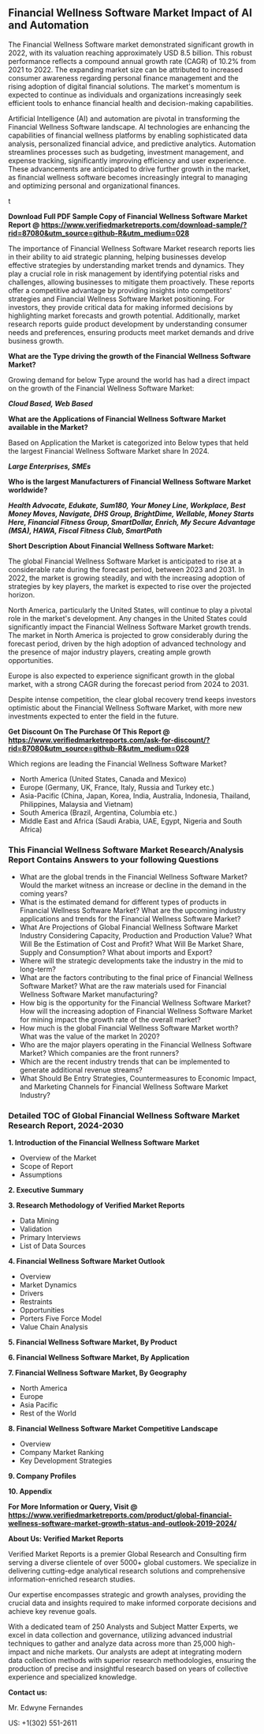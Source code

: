 <h2>Financial Wellness Software Market Impact of AI and Automation</h2><p>The Financial Wellness Software market demonstrated significant growth in 2022, with its valuation reaching approximately USD 8.5 billion. This robust performance reflects a compound annual growth rate (CAGR) of 10.2% from 2021 to 2022. The expanding market size can be attributed to increased consumer awareness regarding personal finance management and the rising adoption of digital financial solutions. The market's momentum is expected to continue as individuals and organizations increasingly seek efficient tools to enhance financial health and decision-making capabilities.</p><p>Artificial Intelligence (AI) and automation are pivotal in transforming the Financial Wellness Software landscape. AI technologies are enhancing the capabilities of financial wellness platforms by enabling sophisticated data analysis, personalized financial advice, and predictive analytics. Automation streamlines processes such as budgeting, investment management, and expense tracking, significantly improving efficiency and user experience. These advancements are anticipated to drive further growth in the market, as financial wellness software becomes increasingly integral to managing and optimizing personal and organizational finances.</p>t</p><p id="" class=""><strong>Download Full PDF Sample Copy of Financial Wellness Software Market Report @ <a href="https://www.verifiedmarketreports.com/download-sample/?rid=87080&utm_source=github-R&utm_medium=028" target="_blank">https://www.verifiedmarketreports.com/download-sample/?rid=87080&utm_source=github-R&utm_medium=028</a></strong></p><p>The importance of&nbsp;Financial Wellness Software Market research reports lies in their ability to aid strategic planning, helping businesses develop effective strategies by understanding market trends and dynamics. They play a crucial role in risk management by identifying potential risks and challenges, allowing businesses to mitigate them proactively. These reports offer a competitive advantage by providing insights into competitors' strategies and Financial Wellness Software Market positioning. For investors, they provide critical data for making informed decisions by highlighting market forecasts and growth potential. Additionally, market research reports guide product development by understanding consumer needs and preferences, ensuring products meet market demands and drive business growth.</p><p><strong>What are the&nbsp;Type driving the growth of the Financial Wellness Software Market?</strong></p><p id="" class="">Growing demand for below Type around the world has had a direct impact on the growth of the Financial Wellness Software Market:</p><em><strong>Cloud Based, Web Based</strong></em></p><strong>What are the&nbsp;Applications&nbsp;of Financial Wellness Software Market available in the Market?</strong></p><p id="" class="">Based on Application the Market is categorized into Below types that held the largest Financial Wellness Software Market share In 2024.</p><em><strong>Large Enterprises, SMEs</strong></em></p><strong>Who is the largest Manufacturers of Financial Wellness Software Market worldwide?</strong></p><p><em><strong>Health Advocate, Edukate, Sum180, Your Money Line, Workplace, Best Money Moves, Navigate, DHS Group, BrightDime, Wellable, Money Starts Here, Financial Fitness Group, SmartDollar, Enrich, My Secure Advantage (MSA), HAWA, Fiscal Fitness Club, SmartPath</strong></em></p><p id="" class=""><strong>Short Description About Financial Wellness Software Market:</strong></p><p>The global Financial Wellness Software Market is anticipated to rise at a considerable rate during the forecast period, between 2023 and 2031. In 2022, the market is growing steadily, and with the increasing adoption of strategies by key players, the market is expected to rise over the projected horizon.</p><p>North America, particularly the United States, will continue to play a pivotal role in the market's development. Any changes in the United States could significantly impact the Financial Wellness Software Market growth trends. The market in North America is projected to grow considerably during the forecast period, driven by the high adoption of advanced technology and the presence of major industry players, creating ample growth opportunities.</p><p>Europe is also expected to experience significant growth in the global market, with a strong CAGR during the forecast period from 2024 to 2031.</p><p>Despite intense competition, the clear global recovery trend keeps investors optimistic about the Financial Wellness Software Market, with more new investments expected to enter the field in the future.</p><p id="" class=""><strong>Get Discount On The Purchase Of This Report @ <a href="https://www.verifiedmarketreports.com/ask-for-discount/?rid=87080&utm_source=github-R&utm_medium=028" target="_blank">https://www.verifiedmarketreports.com/ask-for-discount/?rid=87080&utm_source=github-R&utm_medium=028</a></strong></p>Which regions are leading the Financial Wellness Software Market?</p><ul><li>North America (United States, Canada and Mexico)</li><li>Europe (Germany, UK, France, Italy, Russia and Turkey etc.)</li><li>Asia-Pacific (China, Japan, Korea, India, Australia, Indonesia, Thailand, Philippines, Malaysia and Vietnam)</li><li>South America (Brazil, Argentina, Columbia etc.)</li><li>Middle East and Africa (Saudi Arabia, UAE, Egypt, Nigeria and South Africa)</li></ul><h3 id="" class="">This Financial Wellness Software Market Research/Analysis Report Contains Answers to your following Questions</h3><ul><li>What are the global trends in the Financial Wellness Software Market? Would the market witness an increase or decline in the demand in the coming years?</li><li>What is the estimated demand for different types of products in Financial Wellness Software Market? What are the upcoming industry applications and trends for the Financial Wellness Software Market?</li><li>What Are Projections of Global Financial Wellness Software Market Industry Considering Capacity, Production and Production Value? What Will Be the Estimation of Cost and Profit? What Will Be Market Share, Supply and Consumption? What about imports and Export?</li><li>Where will the strategic developments take the industry in the mid to long-term?</li><li>What are the factors contributing to the final price of Financial Wellness Software Market? What are the raw materials used for Financial Wellness Software Market manufacturing?</li><li>How big is the opportunity for the Financial Wellness Software Market? How will the increasing adoption of Financial Wellness Software Market for mining impact the growth rate of the overall market?</li><li>How much is the global Financial Wellness Software Market worth? What was the value of the market In 2020?</li><li>Who are the major players operating in the Financial Wellness Software Market? Which companies are the front runners?</li><li>Which are the recent industry trends that can be implemented to generate additional revenue streams?</li><li>What Should Be Entry Strategies, Countermeasures to Economic Impact, and Marketing Channels for Financial Wellness Software Market Industry?</li></ul><h3 id="" class="">Detailed TOC of Global Financial Wellness Software Market Research Report, 2024-2030</h3><p id="" class=""><strong>1. Introduction of the Financial Wellness Software Market</strong></p><ul><li>Overview of the Market</li><li>Scope of Report</li><li>Assumptions</li></ul><p id="" class=""><strong>2. Executive Summary</strong></p><p id="" class=""><strong>3. Research Methodology of Verified Market Reports</strong></p><ul><li>Data Mining</li><li>Validation</li><li>Primary Interviews</li><li>List of Data Sources</li></ul><p id="" class=""><strong>4. Financial Wellness Software Market Outlook</strong></p><ul><li>Overview</li><li>Market Dynamics</li><li>Drivers</li><li>Restraints</li><li>Opportunities</li><li>Porters Five Force Model</li><li>Value Chain Analysis</li></ul><p id="" class=""><strong>5. Financial Wellness Software Market, By Product</strong></p><p id="" class=""><strong>6. Financial Wellness Software Market, By Application</strong></p><p id="" class=""><strong>7. Financial Wellness Software Market, By Geography</strong></p><ul><li>North America</li><li>Europe</li><li>Asia Pacific</li><li>Rest of the World</li></ul><p id="" class=""><strong>8. Financial Wellness Software Market Competitive Landscape</strong></p><ul><li>Overview</li><li>Company Market Ranking</li><li>Key Development Strategies</li></ul><p id="" class=""><strong>9. Company Profiles</strong></p><p id="" class=""><strong>10. Appendix</strong></p><p id="" class=""><strong>For More Information or Query, Visit @ <a href="https://www.verifiedmarketreports.com/product/global-financial-wellness-software-market-growth-status-and-outlook-2019-2024/" target="_blank">https://www.verifiedmarketreports.com/product/global-financial-wellness-software-market-growth-status-and-outlook-2019-2024/</a></strong></p><p id="" class=""><strong>About Us: Verified Market Reports</strong></p><p id="" class="">Verified Market Reports is a premier Global Research and Consulting firm serving a diverse clientele of over 5000+ global customers. We specialize in delivering cutting-edge analytical research solutions and comprehensive information-enriched research studies.</p><p id="" class="">Our expertise encompasses strategic and growth analyses, providing the crucial data and insights required to make informed corporate decisions and achieve key revenue goals.</p><p id="" class="">With a dedicated team of 250 Analysts and Subject Matter Experts, we excel in data collection and governance, utilizing advanced industrial techniques to gather and analyze data across more than 25,000 high-impact and niche markets. Our analysts are adept at integrating modern data collection methods with superior research methodologies, ensuring the production of precise and insightful research based on years of collective experience and specialized knowledge.</p><p id="" class=""><strong>Contact us:</strong></p><p id="" class="">Mr. Edwyne Fernandes</p><p id="" class="">US: +1(302) 551-2611</p>